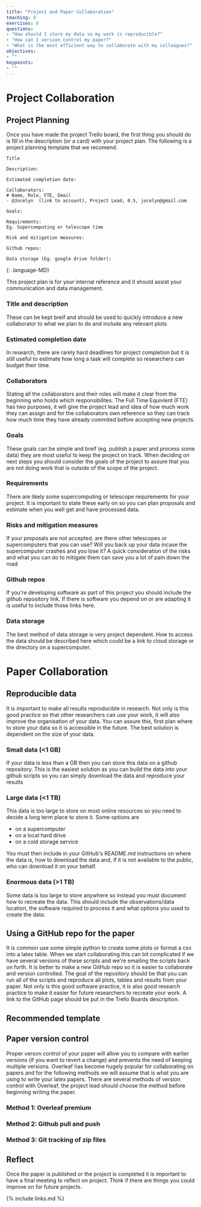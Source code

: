 ```yaml
---
title: "Project and Paper Collaboration"
teaching: 0
exercises: 0
questions:
- "How should I store my data so my work is reproducible?"
- "How can I version control my paper?"
- "What is the most efficient way to collaborate with my colleagues?"
objectives:
- ""
keypoints:
- ""
---
```


# Project Collaboration

## Project Planning
Once you have made the project Trello board, the first thing you should do is fill in the description (or a card) with your project plan. The following is a project planning template that we recomend.
~~~
Title

Description:

Estimated completion date:

Collaborators:
# Name, Role, FTE, Email
- @Jocelyn  (link to account), Project Lead, 0.5, jocelyn@gmail.com

Goals:

Requirements:
Eg. Supercomputing or telescope time

Risk and mitigation measures:

Github repos:

Data storage (Eg. google drive folder):

~~~
{: .language-MD}

This project plan is for your internal reference and it should assist your communication and data management.

### Title and description
These can be kept breif and should be used to quickly introduce a new collaborator to what we plan to do and include any relevant plots

### Estimated completion date
In research, there are rarely hard deadlines for project completion but it is still useful to estimate how long a task will complete so researchers can budget their time.

### Collaborators
Stating all the collaborators and their roles will make it clear from the beginning who holds which responsibilites. The Full Time Equivlent (FTE) has two purposes, it will give the project lead and idea of how much work they can assign and for the collaborators own reference so they can track how much time they have already commited before accepting new projects.

### Goals
These goals can be simple and breif (eg. publish a paper and process some data) they are most useful to keep the project on track. When deciding on next steps you should consider the goals of the project to assure that you are not doing work that is outside of the scope of the project.

### Requirements
There are likely some supercomputing or telescope requirements for your project. It is important to state these early on so you can plan proposals and estimate when you well get and have processed data.

### Risks and mitigation measures
If your proposals are not accepted, are there other telescopes or supercomputers that you can use? Will you back up your data incase the supercomputer crashes and you lose it? A quick consideration of the risks and what you can do to mitigate them can save you a lot of pain down the road

### Github repos
If you're developing software as part of this project you should include the github repository link. If there is software you depend on or are adapting it is useful to include those links here.

### Data storage
The best method of data storage is very project dependent. How to access the data should be described here which could be a link to cloud storage or the directory on a supercomputer.

# Paper Collaboration

## Reproducible data
It is important to make all results reproducible in research. Not only is this good practice so that other researchers can use your work, it will also improve the organisation of your data. You can assure this, first plan where to store your data so it is accessible in the future. The best solution is dependent on the size of your data.

### Small data (<1 GB)
If your data is less than a GB then you can store this data on a github repository. This is the easiest solution as you can build the data into your github scripts so you can simply download the data and reproduce your results

### Large data (<1 TB)
This data is too large to store on most online resources so you need to decide a long term place to store it. Some options are
- on a supercomputer
- on a local hard drive
- on a cold storage service

You must then include in your GitHub's README.md instructions on where the data is, how to download the data and, if it is not available to the public, who can download it on your behalf.

### Enormous data (>1 TB)
Some data is too large to store anywhere so instead you must document how to recreate the data. This should include the observations/data location, the software required to process it and what options you used to create the data.

## Using a GitHub repo for the paper
It is common use some simple python to create some plots or format a csv into a latex table. When we start collaborating this can bit complicated if we have several versions of these scripts and we're emailing the scripts back on forth. It is better to make a new GitHub repo so it is easier to collaborate and version controlled. The goal of the repository should be that you can run all of the scripts and reproduce all plots, tables and results from your paper. Not only is this good software practice, it is also good research practice to make it easier for future researchers to recreate your work. A link to the GitHub page should be put in the Trello Boards description.

## Recommended template

## Paper version control
Proper verson control of your paper will allow you to compare with earlier versions (if you want to revert a change) and prevents the need of keeping multiple versions. Overleaf has become hugely popular for collaborating on papers and for the following methods we will assume that is what you are using to write your latex papers. There are several methods of version control with Overleaf, the project lead should choose the method before beginning writing the paper.

### Method 1: Overleaf premium


### Method 2: Github pull and push

### Method 3: Git tracking of zip files

## Reflect
Once the paper is published or the project is completed it is important to have a final meeting to reflect on project. Think if there are things you could improve on for future projects.


{% include links.md %}

